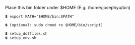 Place this bin folder under $HOME (E.g. /home/josephyu/bin)
    
    💲 export PATH="$HOME/bin:$PATH"
    
    💲 (optional: sudo chmod +x $HOME/bin/script)

    💲 setup_dotfiles.sh
    💲 setup_env.sh
